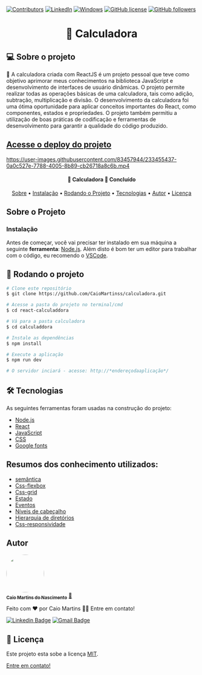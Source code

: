 
[![Contributors](https://img.shields.io/github/contributors/CaioMartinss/calculadora.svg)](https://github.com/CaioMartinss/calculadora/graphs/contributors)
[![LinkedIn](https://img.shields.io/badge/-LinkedIn-blue?style=flat-square&logo=linkedin&logoColor=white&link=URL)](https://www.linkedin.com/in/caio-martinss/)
[![Windows](https://svgshare.com/i/ZhY.svg)](https://svgshare.com/i/ZhY.svg)
[![GitHub license](https://img.shields.io/github/license/Naereen/StrapDown.js.svg)](https://github.com/CaioMartinss/calculadora/blob/master/LICENSE)
[![GitHub followers](https://img.shields.io/github/followers/CaioMartinss.svg?style=social&label=Follow&maxAge=2592000)](https://github.com/CaioMartinss?tab=followers)


<h1 align="center"> 🧮 Calculadora</h1>



## 💻 Sobre o projeto

💬 A calculadora criada com ReactJS é um projeto pessoal que teve como objetivo aprimorar meus conhecimentos na biblioteca JavaScript e desenvolvimento de interfaces de usuário dinâmicas. O projeto permite realizar todas as operações básicas de uma calculadora, tais como adição, subtração, multiplicação e divisão. O desenvolvimento da calculadora foi uma ótima oportunidade para aplicar conceitos importantes do React, como componentes, estados e propriedades. O projeto também permitiu a utilização de boas práticas de codificação e ferramentas de desenvolvimento para garantir a qualidade do código produzido.

## [Acesse o deploy do projeto](https://reactcalc1.netlify.app/) 

https://user-images.githubusercontent.com/83457944/233455437-0a0c527e-7788-4005-8b89-cb26718a8c6b.mp4

<h4 align="center"> 
	📱  Calculadora 💯 Concluído 
</h4>



<p align="center">
 <a href="#-sobre-o-projeto">Sobre</a> • 
 <a href="#instalação">Instalação</a> • 
  <a href="#-rodando-o-projeto">Rodando o Projeto</a> • 
 <a href="#-tecnologias">Tecnologias</a> • 
 <a href="#autor">Autor</a> • 
 <a href="#Licença">Licença</a>  
</p>


<!-- Sobre o Projeto -->
## Sobre o Projeto

<div style="position:relative;width:fit-content;height:fit-content;">
 


### Instalação

Antes de começar, você vai precisar ter instalado em sua máquina a seguinte **ferramenta**:
[Node.js](https://nodejs.org/en/). 
Além disto é bom ter um editor para trabalhar com o código, eu recomendo o [VSCode](https://code.visualstudio.com/).

## 🎲 Rodando o projeto

```bash
# Clone este repositório
$ git clone https://github.com/CaioMartinss/calculadora.git

# Acesse a pasta do projeto no terminal/cmd
$ cd react-calculaddora

# Vá para a pasta calculadora
$ cd calculaddora

# Instale as dependências
$ npm install

# Execute a aplicação 
$ npm run dev

# O servidor inciará - acesse: http://*endereçodaaplicação*/
```
## 🛠 Tecnologias

As seguintes ferramentas foram usadas na construção do projeto:

- [Node.js](https://nodejs.org/en/)
- [React](https://pt-br.reactjs.org/)
- [JavaScript](https://developer.mozilla.org/en-US/docs/Web/JavaScript)
- [CSS](https://developer.mozilla.org/en-US/docs/Web/CSS)
- [Google fonts](https://fonts.google.com/)
  
## Resumos dos conhecimento utilizados:

* [semântica]()
* [Css-flexbox]()
* [Css-grid]()
* [Estado]()
* [Eventos]()
* [Níveis de cabeçalho]()
* [Hierarquia de diretórios]()
* [Css-responsividade]()  
	
	
 ## Autor

<a href="#">
 <img style="border-radius: 50%;" src="https://s.gravatar.com/avatar/10a146fbe0eaa590cf49d77127f22e37?s=80" width="100px;" alt=""/>
 <br />
 <sub><b>Caio Martins do Nascimento</b></sub></a> <a href="#" title="Caio Martins do Nascimento">🚀</a>


Feito com ❤️ por Caio Martins 👋🏽 Entre em contato!

<!-- [![Twitter Badge](https://img.shields.io/badge/-@tgmarinho-1ca0f1?style=flat-square&labelColor=1ca0f1&logo=twitter&logoColor=white&link=https://twitter.com/tgmarinho)](https://twitter.com/tgmarinho)  -->
[![Linkedin Badge](https://img.shields.io/badge/-caio-blue?style=flat-square&logo=Linkedin&logoColor=white&link=https://www.linkedin.com/in/caio-martinss/)](https://www.linkedin.com/in/caio-martinss/) 
[![Gmail Badge](https://img.shields.io/badge/-martinscaio29@gmail.com-c14438?style=flat-square&logo=Gmail&logoColor=white&link=mailto:martinscaio29@gmail.com)](mailto:martinscaio29@gmail.com)

 ## 📝 Licença

Este projeto esta sobe a licença [MIT](./LICENSE).

 [Entre em contato!](https://www.linkedin.com/in/caio-martinss/)


  
  
